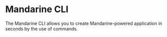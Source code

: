 # Mandarine CLI
The Mandarine CLI allows you to create Mandarine-powered application in seconds by the use of commands.

